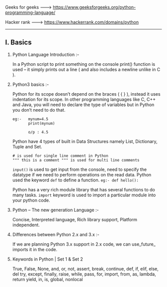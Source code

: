 
Geeks for geeks  --->  https://www.geeksforgeeks.org/python-programming-language/

Hacker rank      ---> https://www.hackerrank.com/domains/python

*** 

## I. Basics 

1. Python Language Introduction :-

   In a Python script to print something on the console print() function is used – it simply prints out a line ( and also includes a newline unlike in C ). 
   
2. Python3 basics :-
   
   Python for its scope doesn’t depend on the braces ( { } ), instead it uses indentation for its scope.
   In other programming languages like C, C++ and Java, you will need to declare the type of variables but in Python you don’t need to do that.
   
   ```
   eg:-   mynum=4.5
          print(mynum)      

          o/p : 4.5
   ```
   
   Python have 4 types of built in Data Structures namely List, Dictionary, Tuple and Set.
   
   ```   
   # is used for single line comment in Python
   """ this is a comment """ is used for multi line comments
   ```

   `input()` is used to get input from the console, need to specify the datatype if we need to perform operations on the read data.
   Python used the keyword `def` to define a function.  ` eg:- def hello(): `

   Python has a very rich module library that has several functions to do many tasks. 
   `import` keyword is used to import a particular module into your python code. 

3. Python – The new generation Language :-

   Concise, Interpreted language, Rich library support, Platform independent.
 
 4. Differences between Python 2.x and 3.x :-
 
    If we are planning Python 3.x support in 2.x code, we can use_future_ imports it in the code.
    
 5. Keywords in Python | Set 1 & Set 2
 
    True, False, None, and, or, not, assert, break, continue, def, if, elif, else, del
    try, except, finally, raise, while, pass, for, import, from, as, lambda, return
    yield, in, is, global, nonlocal
 

